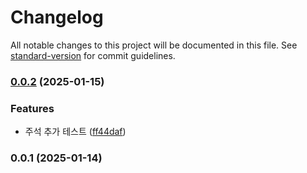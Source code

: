 # Changelog

All notable changes to this project will be documented in this file. See [standard-version](https://github.com/conventional-changelog/standard-version) for commit guidelines.

### [0.0.2](https://github.com/Optmier/altrid-server/compare/v0.0.1...v0.0.2) (2025-01-15)


### Features

* 주석 추가 테스트 ([ff44daf](https://github.com/Optmier/altrid-server/commit/ff44daf3eb01677cb782c585b9452172aa6eb7b9))

### 0.0.1 (2025-01-14)
